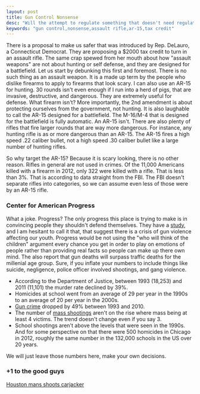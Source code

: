 ```yaml
---
layout: post
title: Gun Control Nonsense
desc: "Will the attempt to regulate something that doesn't need regulation ever stop?"
keywords: "gun control,nonsense,assault rifle,ar-15,tax credit"
---
```


There is a proposal to make us safer that was introduced by Rep. DeLauro, a Connecticut Democrat.  They are proposing a $2000 tax credit to turn in an assault rifle.  The same crap spewed from her mouth about how "assault weapons" are not about hunting or self defense, and they are designed for a battlefield.  Let us start by debunking this first and foremost.  There is no such thing as an assault weapon.  It is a made up term by the people who dislike firearms to apply to firearms that look scary.  I can also use an AR-15 for hunting.  30 rounds isn't even enough if I run into a herd of pigs, that are invasive, destructive, and dangerous.  They are extremely useful for defense.  What firearm isn't?  More importantly, the 2nd amendment is about protecting ourselves from the government, not hunting.  It is also laughable to call the AR-15 designed for a battlefield.  The M-16/M-4 that is designed for the battlefield is fully automatic.  An AR-15 isn't.  There are also plenty of rifles that fire larger rounds that are way more dangerous.  For instance, any hunting rifle is as or more dangerous than an AR-15.  The AR-15 fires a high speed .22 caliber bullet, not a high speed .30 caliber bullet like a large number of hunting rifles.

So why target the AR-15?  Because it is scary looking, there is no other reason.  Rifles in general are not used in crimes.  Of the 11,000 Americans killed with a firearm in 2012, only 322 were killed with a rifle.  That is less than 3%.  That is according to data straight from the FBI.  The FBI doesn't separate rifles into categories, so we can assume even less of those were by an AR-15 rifle.

### Center for American Progress

What a joke.  Progress?  The only progress this place is trying to make is in convincing people they shouldn't defend themselves.  They have a [study](https://cdn.americanprogress.org/wp-content/uploads/2014/02/CAP-Youth-Gun-Violence-report.pdf), and I am hesitant to call it that, that suggest there is a crisis of gun violence affecting our youth.  Progress would be not using the "who will think of the children" argument every chance you get in order to play on emotions of people rather than providing real facts so people can make up there own mind.  The also report that gun deaths will surpass traffic deaths for the millenial age group.  Sure, if you inflate your numbers to include things like suicide, negligence, police officer involved shootings, and gang violence.

+ According to the Department of Justice, between 1993 (18,253) and 2011 (11,101) the murder rate declined by 39%.
+ Homicides at school went from an average of 29 per year in the 1990s to an average of 20 per year in the 2000s.
+ [Gun crime](http://www.pewsocialtrends.org/2013/05/07/gun-homicide-rate-down-49-since-1993-peak-public-unaware/) dropped by 49% between 1993 and 2010.
+ The number of [mass shootings](http://nymag.com/scienceofus/2014/06/mass-shootings-arent-on-the-rise.html) aren't on the rise where mass being at least 4 victims.  The trend doesn't change even if you say 3.
+ School shootings aren't above the levels that were seen in the 1990s.  And for some perspective on that there were 500 homicides in Chicago in 2012, roughly the same number in the 132,000 schools in the US over 20 years.

We will just leave those numbers here, make your own decisions.

### +1 to the good guys
[Houston mans shoots carjacker](http://abc13.com/news/hpd-man-shoots-kills-would-be-carjacker-in-downtown-houston/688523/)
